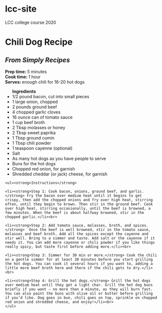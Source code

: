 # lcc-site
LCC college course 2020
<!DOCTYPE html>
<!-- saved from url=(0064)file:///C:/Users/playlay/Documents/Brackets/MAD/text%20page.html -->
<html>
    <head>
        <meta http-equiv="Content-Type" content="text/html; charset=UTF-8">
<title>Recipe</title>
</head>

<body>
      <h1>Chili Dog Recipe</h1>
    <h2><i>From Simply Recipes</i></h2>
       <p>
           <strong>Prep time: </strong>5 minutes<br>
           <strong>Cook time: </strong>1 hour<br>
           <strong>Serves: </strong>enough chili for 16-20 hot dogs<br>
    </p>
       <ul><strong>Ingredients</strong>
           <li>1/2 pound bacon, cut into small pieces</li>
           <li>1 large onion, chopped</li>
           <li>2 pounds ground beef</li>
           <li>4 chopped garlic cloves</li>
           <li>16 ounce can of tomato sauce</li>
           <li>1 cup beef broth</li>
           <li>2 Tbsp molasses or honey</li>
           <li>2 Tbsp sweet paprika</li>
           <li>1 Tbsp ground cumin</li>
           <li>1 Tbsp chili powder</li>
           <li>1 teaspoon cayenne (optional)</li>
           <li>Salt</li>
           <li>As many hot dogs as you have people to serve</li>
           <li>Buns for the hot dogs</li>
           <li>Chopped red onion, for garnish</li>
           <li>Shredded cheddar (or jack) cheese, for garnish</li>
       </ul>
    
    <ul><strong>Instructions</strong>
        
    <li><strong>Step 1: Cook bacon, onions, ground beef, and garlic.</strong> Fry the bacon over medium heat until it begins to get crispy, then add the chopped onions and fry over high heat, stirring often, until they begin to brown. Then stir in the ground beef. Cook over high heat, stirring occasionally, until the beef is browned, a few minutes. When the beef is about halfway browned, stir in the chopped garlic.</li><br>
        
    <li><strong>Step 2: Add tomato sauce, molasses, broth, and spices.</strong>  Once the beef is well browned, stir in the tomato sauce, molasses and beef broth. Add all the spices except the cayenne and stir well. Bring to a simmer and taste. Add salt or the cayenne if it needs it. You can add more cayenne or chili powder if you like things really spicy, but taste first before adding more.</li><br>
        
    <li><strong>Step 3: Simmer for 30 min or more.</strong> Cook the chili on a gentle simmer for at least 30 minutes before you start grilling the hot dogs. You can cook it several hours if you want to, adding a little more beef broth here and there if the chili gets to dry.</li><br>
        
    <li><strong>Step 4: Grill the hot dogs.</strong> Grill the hot dogs over medium heat until they get a light char. Grill the hot dog buns briefly if you want – no more than a minute, as they will burn fast. You can also paint the buns with olive oil or butter before grilling if you’d like. Dog goes in bun, chili goes on top, sprinkle on chopped red onion and shredded cheese, and enjoy!</li><br>
    </ul>

</body>
</html>
